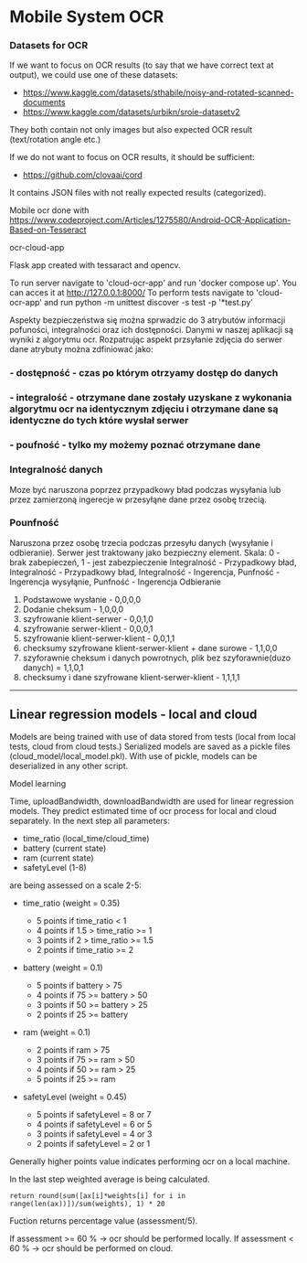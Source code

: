 # Mobile System OCR

### Datasets for OCR

If we want to focus on OCR results (to say that we have
correct text at output), we could use one of these datasets:

- https://www.kaggle.com/datasets/sthabile/noisy-and-rotated-scanned-documents
- https://www.kaggle.com/datasets/urbikn/sroie-datasetv2

They both contain not only images but also expected OCR result (text/rotation angle etc.)

If we do not want to focus on OCR results, it should be sufficient:

- https://github.com/clovaai/cord

It contains JSON files with not really expected results (categorized).

Mobile ocr done with
https://www.codeproject.com/Articles/1275580/Android-OCR-Application-Based-on-Tesseract

ocr-cloud-app

Flask app created with tessaract and opencv.

To run server navigate to 'cloud-ocr-app' and run 'docker compose up'.
You can acces it at http://127.0.0.1:8000/
To perform tests navigate to 'cloud-ocr-app' and run python -m unittest discover -s test -p '*test.py'


Aspekty bezpieczeństwa się można sprwadzic do 3 atrybutów informacji pofuności, integralności oraz ich dostępności.
Danymi w naszej aplikacji są wyniki z algorytmu ocr.
Rozpatrując aspekt przsyłanie zdjęcia do serwer dane atrybuty można zdfiniować jako:
### - dostępność - czas po którym otrzyamy dostęp do danych
### - integralość - otrzymane dane zostały uzyskane z wykonania algorytmu ocr na identycznym zdjęciu i otrzymane dane są identyczne do tych które wysłał serwer
### - poufność - tylko my możemy poznać otrzymane dane

### Integralność danych
Moze być naruszona poprzez przypadkowy bład podczas wysyłania lub przez zamierzoną ingerecje w przesyłąne dane przez osobę trzecią.
### Pounfność
Naruszona przez osobę trzecia podczas przesyłu danych (wysyłanie i odbieranie). Serwer jest traktowany jako bezpieczny element.
Skala:  0 - brak zabepieczeń, 1 - jest zabezpieczenie
Integralność - Przypadkowy bład, Integralność - Przypadkowy bład, Integralność - Ingerencja, Punfność - Ingerencja wysyłąnie, Punfność -  Ingerencja Odbieranie

1) Podstawowe wysłanie - 0,0,0,0
2) Dodanie cheksum - 1,0,0,0
3) szyfrowanie klient-serwer - 0,0,1,0
4) szyfrowanie serwer-klient - 0,0,0,1
5) szyfrowanie klient-serwer-klient - 0,0,1,1
6) checksumy szyfrowane klient-serwer-klient + dane surowe - 1,1,0,0
7) szyforawnie cheksum i danych powrotnych, plik bez szyforawnie(duzo danych) = 1,1,0,1
8) checksumy i dane szyfrowane klient-serwer-klient - 1,1,1,1

***
## Linear regression models - local and cloud
Models are being trained with use of data stored from tests (local from local tests, cloud from cloud tests.)
Serialized models are saved as a pickle files (cloud_model/local_model.pkl).
With use of pickle, models can be deserialized in any other script.

Model learning

Time, uploadBandwidth, downloadBandwidth are used for linear regression models.
They predict estimated time of ocr process for local and cloud separately.
In the next step all parameters:

- time_ratio (local_time/cloud_time)
- battery (current state)
- ram (current state)
- safetyLevel (1-8)

are being assessed on a scale 2-5:

- time_ratio (weight = 0.35)
    - 5 points if time_ratio < 1
    - 4 points if 1.5 > time_ratio >= 1
    - 3 points if 2 > time_ratio >= 1.5
    - 2 points if time_ratio >= 2

- battery (weight = 0.1)
    - 5 points if battery > 75
    - 4 points if 75 >= battery > 50
    - 3 points if 50 >= battery > 25
    - 2 points if 25 >= battery

- ram (weight = 0.1)
    - 2 points if ram > 75
    - 3 points if 75 >= ram > 50
    - 4 points if 50 >= ram > 25
    - 5 points if 25 >= ram

- safetyLevel (weight = 0.45)
    - 5 points if safetyLevel = 8 or 7
    - 4 points if safetyLevel = 6 or 5
    - 3 points if safetyLevel = 4 or 3
    - 2 points if safetyLevel = 2 or 1

Generally higher points value indicates performing ocr on a local machine.

In the last step weighted average is being calculated.

    return round(sum([ax[i]*weights[i] for i in range(len(ax))])/sum(weights), 1) * 20

Fuction returns percentage value (assessment/5).

If assessment >= 60 % -> ocr should be performed locally.
If assessment < 60 % -> ocr should be performed on cloud.
